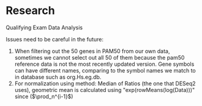 # Research
Qualifying Exam Data Analysis

Issues need to be careful in the future:
1. When filtering out the 50 genes in PAM50 from our own data, sometimes we cannot select out all 50 of them because the pam50 reference data is not the most recently updated version. 
   Gene symbols can have different names, comparing to the symbol names we match to in database such as org.Hs.eg.db.
2. For normalization using method: Median of Ratios (the one that DESeq2 uses), geometric mean is calculated using "exp(rowMeans(log(Data)))" since ($\prod_n^{i-1}$)
